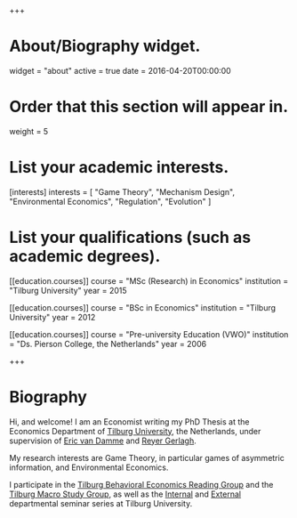 +++
# About/Biography widget.
widget = "about"
active = true
date = 2016-04-20T00:00:00

# Order that this section will appear in.
weight = 5

# List your academic interests.
[interests]
  interests = [
    "Game Theory",
    "Mechanism Design",
    "Environmental Economics",
    "Regulation",
    "Evolution"
  ]

# List your qualifications (such as academic degrees).
  
[[education.courses]]
  course = "MSc (Research) in Economics"
  institution = "Tilburg University"
  year = 2015

[[education.courses]]
  course = "BSc in Economics"
  institution = "Tilburg University"
  year = 2012
  
[[education.courses]]
  course = "Pre-university Education (VWO)"
  institution = "Ds. Pierson College, the Netherlands"
  year = 2006
 
+++

# Biography

Hi, and welcome! I am an Economist writing my PhD Thesis at the Economics Department of [Tilburg University](https://www.tilburguniversity.edu/), the Netherlands, under supervision of [Eric van Damme](https://research.tilburguniversity.edu/en/persons/eric-van-damme) and [Reyer Gerlagh](http://www.gerlagh.nl/).


My research interests are Game Theory, in particular games of asymmetric information, and Environmental Economics. 

I participate in the [Tilburg Behavioral Economics Reading Group](https://behavioralreadinggroup.weebly.com/) and the [Tilburg Macro Study Group](https://sites.google.com/site/macroreadingtilburg/home), as well as the [Internal](https://www.tilburguniversity.edu/about/schools/economics-and-management/news/events/seminars/economics-workshops/) and [External](https://www.tilburguniversity.edu/about/schools/economics-and-management/news/events/seminars/economics/) departmental seminar series at Tilburg University.
